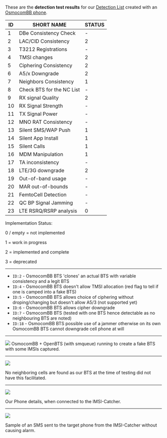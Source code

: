 These are the **detection test results** for our [Detection List](https://github.com/SecUpwN/Android-IMSI-Catcher-Detector/issues/230) created with an [OsmocomBB phone](http://bb.osmocom.org/trac/wiki/Hardware/Phones).


| ID | SHORT NAME                | STATUS |
|----|---------------------------|--------|
| 1  | DBe Consistency Check     | -      |
| 2  | LAC/CID Consistency       | 2      |
| 3  | T3212 Registrations       | -      |
| 4  | TMSI changes              | 2      |
| 5  | Ciphering Consistency     | 2      |
| 6  | A5/x Downgrade            | 2      |
| 7  | Neighbors Consistency     | 1      |
| 8  | Check BTS for the NC List | -      |
| 9  | RX signal Quality         | 2      |
| 10 | RX Signal Strength        | -      |
| 11 | TX Signal Power           | -      |
| 12 | MNO RAT Consistency       | -      |
| 13 | Silent SMS/WAP Push       | 1      |
| 14 | Silent App Install        | 1      |
| 15 | Silent Calls              | 1      |
| 16 | MDM Manipulation          | 1      |
| 17 | TA inconsistency          | -      |
| 18 | LTE/3G downgrade          | 2      |
| 19 | Out-of-band usage         | -      |
| 20 | MAR out-of-bounds         | -      |
| 21 | FemtoCell Detection       | -      |
| 22 | QC BP Signal Jamming      | -      |
| 23 | LTE RSRQ/RSRP analysis    | 0      |


Implementation Status:

0 / empty = not implemented

1 = work in progress

2 = implemented and complete

3 = deprecated

---

* `ID:2` - OsmocomBB BTS 'clones' an actual BTS with variable consistency and a legit BTS
* `ID:4` - OsmocomBB BTS doesn't allow TMSI allocation (red flag to tell if one is camped into a fake BTS)
* `ID:5` - OsmocomBB BTS allows choice of ciphering without droping/changing but doesn't allow A5/3 (not supported yet)
* `ID:6` - OsmocomBB BTS allows cipher downgrade
* `ID:7` - OsmocomBB BTS (tested with one BTS hence detectable as no neighbouring BTS are noted)
* `ID:18` - OsmocomBB BTS possible use of a jammer otherwise on its own OsmocomBB BTS cannot downgrade cell phone at will

---

![](https://cloud.githubusercontent.com/assets/8582348/11614451/88074c88-9c54-11e5-8e39-e436eaf7e8c3.png)
OsmocomBB + OpenBTS (with smqueue) running to create a fake BTS with some IMSIs captured.

---

![](https://cloud.githubusercontent.com/assets/8582348/11614397/f596bb28-9c52-11e5-896d-af045fa8f61e.jpg)

No neighboring cells are found as our BTS at the time of testing did not have this facilitated.

---

![](https://cloud.githubusercontent.com/assets/8582348/11614426/80182142-9c53-11e5-9d2b-b480a6e9a82d.jpg)

Our Phone details, when connected to the IMSI-Catcher.

---

![](https://cloud.githubusercontent.com/assets/8582348/11614450/88065972-9c54-11e5-95e1-e05551e3c638.jpg)

Sample of an SMS sent to the target phone from the IMSI-Catcher without causing alarm.
